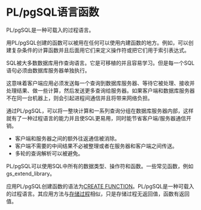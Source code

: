 # PL/pgSQL语言函数

PL/pgSQL是一种可载入的过程语言。

用PL/pgSQL创建的函数可以被用在任何可以使用内建函数的地方。例如，可以创建复杂条件的计算函数并且后面用它们来定义操作符或把它们用于索引表达式。

SQL被大多数数据库用作查询语言。它是可移植的并且容易学习。但是每一个SQL语句必须由数据库服务器单独执行。

这意味着客户端应用必须发送每一个查询到数据库服务器、等待它被处理、接收并处理结果、做一些计算，然后发送更多查询给服务器。如果客户端和数据库服务器不在同一台机器上，则会引起进程间通信并且将带来网络负担。

通过PL/pgSQL，可以将一整块计算和一系列查询分组在数据库服务器内部，这样就有了一种过程语言的能力并且使SQL更易用，同时能节省客户端/服务器通信开销。

-   客户端和服务器之间的额外往返通信被消除。
-   客户端不需要的中间结果不必被整理或者在服务器和客户端之间传送。
-   多轮的查询解析可以被避免。

PL/pgSQL可以使用SQL中所有的数据类型、操作符和函数。一些常见函数，例如gs_extend_library。

应用PL/pgSQL创建函数的语法为[CREATE FUNCTION](CREATE-FUNCTION.md)。PL/pgSQL是一种可载入的过程语言。其应用方法与[存储过程](存储过程.md)相似，只是存储过程无返回值，函数有返回值。

